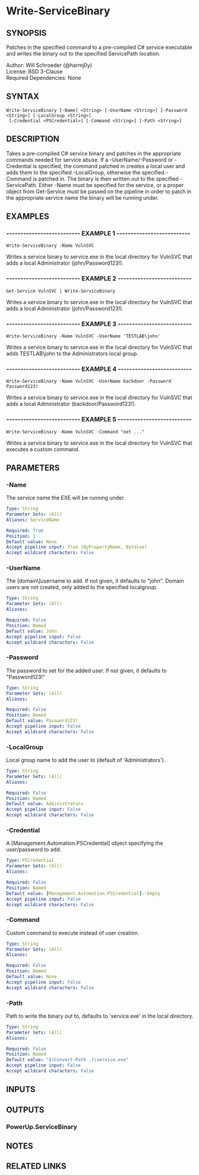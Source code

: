 # Write-ServiceBinary

## SYNOPSIS
Patches in the specified command to a pre-compiled C# service executable and
writes the binary out to the specified ServicePath location.

Author: Will Schroeder (@harmj0y)  
License: BSD 3-Clause  
Required Dependencies: None

## SYNTAX

```
Write-ServiceBinary [-Name] <String> [-UserName <String>] [-Password <String>] [-LocalGroup <String>]
 [-Credential <PSCredential>] [-Command <String>] [-Path <String>]
```

## DESCRIPTION
Takes a pre-compiled C# service binary and patches in the appropriate commands needed
for service abuse.
If a -UserName/-Password or -Credential is specified, the command
patched in creates a local user and adds them to the specified -LocalGroup, otherwise
the specified -Command is patched in.
The binary is then written out to the specified
-ServicePath.
Either -Name must be specified for the service, or a proper object from
Get-Service must be passed on the pipeline in order to patch in the appropriate service
name the binary will be running under.

## EXAMPLES

### -------------------------- EXAMPLE 1 --------------------------
```
Write-ServiceBinary -Name VulnSVC
```

Writes a service binary to service.exe in the local directory for VulnSVC that
adds a local Administrator (john/Password123!).

### -------------------------- EXAMPLE 2 --------------------------
```
Get-Service VulnSVC | Write-ServiceBinary
```

Writes a service binary to service.exe in the local directory for VulnSVC that
adds a local Administrator (john/Password123!).

### -------------------------- EXAMPLE 3 --------------------------
```
Write-ServiceBinary -Name VulnSVC -UserName 'TESTLAB\john'
```

Writes a service binary to service.exe in the local directory for VulnSVC that adds
TESTLAB\john to the Administrators local group.

### -------------------------- EXAMPLE 4 --------------------------
```
Write-ServiceBinary -Name VulnSVC -UserName backdoor -Password Password123!
```

Writes a service binary to service.exe in the local directory for VulnSVC that
adds a local Administrator (backdoor/Password123!).

### -------------------------- EXAMPLE 5 --------------------------
```
Write-ServiceBinary -Name VulnSVC -Command "net ..."
```

Writes a service binary to service.exe in the local directory for VulnSVC that
executes a custom command.

## PARAMETERS

### -Name
The service name the EXE will be running under.

```yaml
Type: String
Parameter Sets: (All)
Aliases: ServiceName

Required: True
Position: 1
Default value: None
Accept pipeline input: True (ByPropertyName, ByValue)
Accept wildcard characters: False
```

### -UserName
The \[domain\\\]username to add.
If not given, it defaults to "john".
Domain users are not created, only added to the specified localgroup.

```yaml
Type: String
Parameter Sets: (All)
Aliases: 

Required: False
Position: Named
Default value: John
Accept pipeline input: False
Accept wildcard characters: False
```

### -Password
The password to set for the added user.
If not given, it defaults to "Password123!"

```yaml
Type: String
Parameter Sets: (All)
Aliases: 

Required: False
Position: Named
Default value: Password123!
Accept pipeline input: False
Accept wildcard characters: False
```

### -LocalGroup
Local group name to add the user to (default of 'Administrators').

```yaml
Type: String
Parameter Sets: (All)
Aliases: 

Required: False
Position: Named
Default value: Administrators
Accept pipeline input: False
Accept wildcard characters: False
```

### -Credential
A \[Management.Automation.PSCredential\] object specifying the user/password to add.

```yaml
Type: PSCredential
Parameter Sets: (All)
Aliases: 

Required: False
Position: Named
Default value: [Management.Automation.PSCredential]::Empty
Accept pipeline input: False
Accept wildcard characters: False
```

### -Command
Custom command to execute instead of user creation.

```yaml
Type: String
Parameter Sets: (All)
Aliases: 

Required: False
Position: Named
Default value: None
Accept pipeline input: False
Accept wildcard characters: False
```

### -Path
Path to write the binary out to, defaults to 'service.exe' in the local directory.

```yaml
Type: String
Parameter Sets: (All)
Aliases: 

Required: False
Position: Named
Default value: "$(Convert-Path .)\service.exe"
Accept pipeline input: False
Accept wildcard characters: False
```

## INPUTS

## OUTPUTS

### PowerUp.ServiceBinary

## NOTES

## RELATED LINKS

